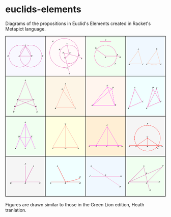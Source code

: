 # euclids-elements
Diagrams of the propositions in Euclid's Elements created in Racket's Metapict language.

![Propositions I.1 - I.16](https://github.com/erichaney/euclids-elements/blob/master/diagram-grid.png?raw=true)


Figures are drawn similar to those in the Green Lion edition, Heath tranlation.
